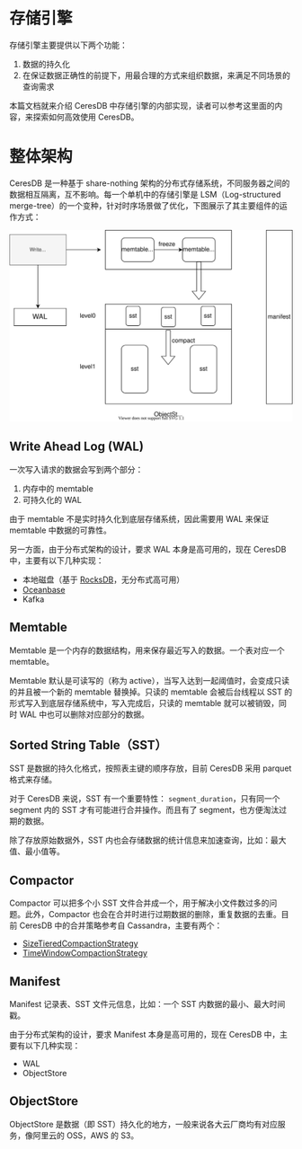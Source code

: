 # 存储引擎

存储引擎主要提供以下两个功能：

1.  数据的持久化
2.  在保证数据正确性的前提下，用最合理的方式来组织数据，来满足不同场景的查询需求

本篇文档就来介绍 CeresDB 中存储引擎的内部实现，读者可以参考这里面的内容，来探索如何高效使用 CeresDB。

# 整体架构

CeresDB 是一种基于 share-nothing 架构的分布式存储系统，不同服务器之间的数据相互隔离，互不影响。每一个单机中的存储引擎是 LSM（Log-structured merge-tree）的一个变种，针对时序场景做了优化，下图展示了其主要组件的运作方式：

![](../resources/images/storage-overview.svg)

## Write Ahead Log (WAL)

一次写入请求的数据会写到两个部分：

1.  内存中的 memtable
2.  可持久化的 WAL

由于 memtable 不是实时持久化到底层存储系统，因此需要用 WAL 来保证 memtable 中数据的可靠性。

另一方面，由于分布式架构的设计，要求 WAL 本身是高可用的，现在 CeresDB 中，主要有以下几种实现：

- 本地磁盘（基于 [RocksDB](http://rocksdb.org/)，无分布式高可用）
- [Oceanbase](https://www.oceanbase.com)
- Kafka

## Memtable

Memtable 是一个内存的数据结构，用来保存最近写入的数据。一个表对应一个 memtable。

Memtable 默认是可读写的（称为 active），当写入达到一起阈值时，会变成只读的并且被一个新的 memtable 替换掉。只读的 memtable 会被后台线程以 SST 的形式写入到底层存储系统中，写入完成后，只读的 memtable 就可以被销毁，同时 WAL 中也可以删除对应部分的数据。

## Sorted String Table（SST）

SST 是数据的持久化格式，按照表主键的顺序存放，目前 CeresDB 采用 parquet 格式来存储。

对于 CeresDB 来说，SST 有一个重要特性： `segment_duration`，只有同一个 segment 内的 SST 才有可能进行合并操作。而且有了 segment，也方便淘汰过期的数据。

除了存放原始数据外，SST 内也会存储数据的统计信息来加速查询，比如：最大值、最小值等。

## Compactor

Compactor 可以把多个小 SST 文件合并成一个，用于解决小文件数过多的问题。此外，Compactor 也会在合并时进行过期数据的删除，重复数据的去重。目前 CeresDB 中的合并策略参考自 Cassandra，主要有两个：

- [SizeTieredCompactionStrategy](https://cassandra.apache.org/doc/latest/cassandra/operating/compaction/stcs.html)
- [TimeWindowCompactionStrategy](https://cassandra.apache.org/doc/latest/cassandra/operating/compaction/twcs.html)

## Manifest

Manifest 记录表、SST 文件元信息，比如：一个 SST 内数据的最小、最大时间戳。

由于分布式架构的设计，要求 Manifest 本身是高可用的，现在 CeresDB 中，主要有以下几种实现：

- WAL
- ObjectStore

## ObjectStore

ObjectStore 是数据（即 SST）持久化的地方，一般来说各大云厂商均有对应服务，像阿里云的 OSS，AWS 的 S3。
